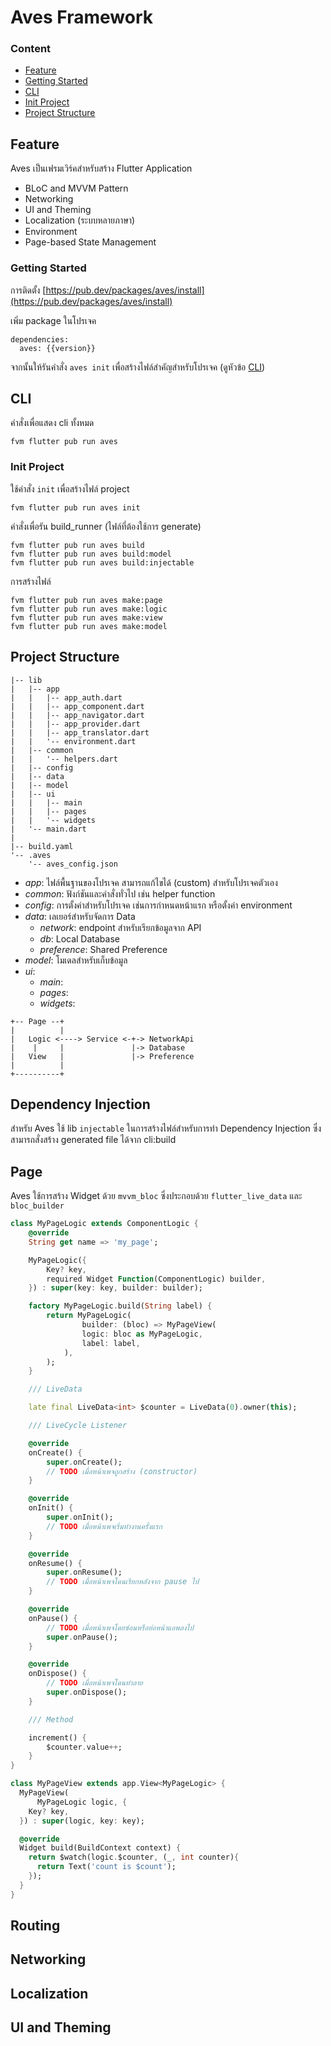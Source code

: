 # Aves Framework

### Content

- [Feature](#feature)
- [Getting Started](#getting-started)
- [CLI](#cli)
- [Init Project](#init-project)
- [Project Structure](#project-structure)

## Feature

Aves เป็นเฟรมเวิร์คสำหรับสร้าง Flutter Application

- BLoC and MVVM Pattern
- Networking
- UI and Theming
- Localization (ระบบหลายภาษา)
- Environment
- Page-based State Management

### Getting Started

การติดตั้ง [https://pub.dev/packages/aves/install](https://pub.dev/packages/aves/install)

เพิ่ม package ในโปรเจค
```
dependencies:
  aves: {{version}}
```
จากนั้นให้รันคำสั่ง `aves init` เพื่อสร้างไฟล์สำคัญสำหรับโปรเจค (ดูหัวข้อ [CLI](#cli))

## CLI

คำสั่งเพื่อแสดง cli ทั้งหมด
```
fvm flutter pub run aves
```

### Init Project

ใช้คำสั่ง `init` เพื่อสร้างไฟล์ project 
```
fvm flutter pub run aves init
```

คำสั่งเพื่อรัน build_runner (ไฟล์ที่ต้องใช้การ generate)
```
fvm flutter pub run aves build
fvm flutter pub run aves build:model
fvm flutter pub run aves build:injectable
```

การสร้างไฟล์
```
fvm flutter pub run aves make:page
fvm flutter pub run aves make:logic
fvm flutter pub run aves make:view
fvm flutter pub run aves make:model
```

## Project Structure
```
|-- lib
|   |-- app
|   |   |-- app_auth.dart
|   |   |-- app_component.dart
|   |   |-- app_navigator.dart
|   |   |-- app_provider.dart
|   |   |-- app_translator.dart
|   |   '-- environment.dart
|   |-- common
|   |   '-- helpers.dart
|   |-- config
|   |-- data
|   |-- model
|   |-- ui
|   |   |-- main
|   |   |-- pages
|   |   '-- widgets
|   '-- main.dart
|
|-- build.yaml
'-- .aves
    '-- aves_config.json
```

- *app*: ไฟล์พื้นฐานของโปรเจค สามารถแก้ไขได้ (custom) สำหรับโปรเจคตัวเอง
- *common*: ฟังก์ชันและคำสั่งทั่วไป เช่น helper function
- *config*: การตั้งค่าสำหรับโปรเจค เช่นการกำหนดหน้าแรก หรือตั้งค่า environment
- *data*: เลเยอร์สำหรับจัดการ Data 
  - *network*: endpoint สำหรับเรียกข้อมูลจาก API
  - *db*: Local Database
  - *preference*: Shared Preference
- *model*: โมเดลสำหรับเก็บข้อมูล
- *ui*:
  - *main*:
  - *pages*:
  - *widgets*:

```
+-- Page --+
|          |
|   Logic <----> Service <-+-> NetworkApi
|    |     |               |-> Database
|   View   |               |-> Preference
|          |
+----------+
```

## Dependency Injection

สำหรับ Aves ใช้ lib `injectable` ในการสร้างไฟล์สำหรับการทำ Dependency Injection ซึ่งสามารถสั่งสร้าง generated file ได้จาก cli:build

## Page

Aves ใช้การสร้าง Widget ด้วย `mvvm_bloc` ซึ่งประกอบด้วย `flutter_live_data` และ `bloc_builder`

```dart
class MyPageLogic extends ComponentLogic {
    @override
    String get name => 'my_page';

    MyPageLogic({
        Key? key,
        required Widget Function(ComponentLogic) builder,
    }) : super(key: key, builder: builder);

    factory MyPageLogic.build(String label) {
        return MyPageLogic(
                builder: (bloc) => MyPageView(
                logic: bloc as MyPageLogic,
                label: label,
            ),
        );
    }

    /// LiveData

    late final LiveData<int> $counter = LiveData(0).owner(this);

    /// LiveCycle Listener

    @override
    onCreate() {
        super.onCreate();
        // TODO เมื่อหน้าเพจถูกสร้าง (constructor)
    }

    @override
    onInit() {
        super.onInit();
        // TODO เมื่อหน้าเพจเริ่มทำงานครั้งแรก
    }

    @override
    onResume() {
        super.onResume();
        // TODO เมื่อหน้าเพจโดนเรียกหลังจาก pause ไป
    }

    @override
    onPause() {
        // TODO เมื่อหน้าเพจโดยซ่อนหรือย่อหน้าแอพลงไป
        super.onPause();
    }

    @override
    onDispose() {
        // TODO เมื่อหน้าเพจโดนทำลาย
        super.onDispose();
    }

    /// Method

    increment() {
        $counter.value++;
    }
}
```


```dart
class MyPageView extends app.View<MyPageLogic> {
  MyPageView(
      MyPageLogic logic, {
    Key? key,
  }) : super(logic, key: key);

  @override
  Widget build(BuildContext context) {
    return $watch(logic.$counter, (_, int counter){
      return Text('count is $count');
    });
  }
}

```

## Routing

## Networking

## Localization

## UI and Theming